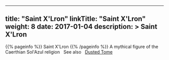 
---
title: "Saint X&#039;Lron"
linkTitle: "Saint X&#039;Lron"
weight: 8
date: 2017-01-04
description: >
 Saint X&#039;Lron
---

{{% pageinfo %}}
Saint X&#039;Lron
{{% /pageinfo %}}
A mythical figure of the Caerthian Sol'Azul religion <span class="line-spacer d-block"> </span> See also <span class="line-spacer d-block"> </span> [Dusted Tome ](dusted-tome-article.html)
